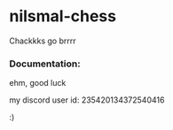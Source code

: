 # nilsmal-chess
Chackkks go brrrr 

### Documentation:

ehm, good luck


my  discord user id: 235420134372540416 

:)

